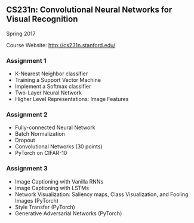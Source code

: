 ## CS231n: Convolutional Neural Networks for Visual Recognition
Spring 2017

Course Website: http://cs231n.stanford.edu/

### Assignment 1
* K-Nearest Neighbor classifier
* Training a Support Vector Machine
* Implement a Softmax classifier
* Two-Layer Neural Network
* Higher Level Representations: Image Features

### Assignment 2
* Fully-connected Neural Network
* Batch Normalization
* Dropout
* Convolutional Networks (30 points)
* PyTorch on CIFAR-10

### Assignment 3
* Image Captioning with Vanilla RNNs
* Image Captioning with LSTMs
* Network Visualization: Saliency maps, Class Visualization, and Fooling Images (PyTorch)
* Style Transfer (PyTorch)
* Generative Adversarial Networks (PyTorch)
